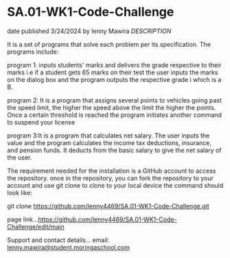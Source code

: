 # SA.01-WK1-Code-Challenge
 date published 3/24/2024
     by lenny Mawira
      *DESCRIPTION*
      
   It is a set of programs that solve each problem per its specification. The programs include:
   
   program 1: inputs students' marks and delivers the grade respective to their marks i.e 
   if a student gets 65 marks on their test the user inputs the marks on the dialog box and the program outputs the respective grade i which is a B.
   
   program 2: It is a program that assigns several points to vehicles going past the speed limit, the higher the speed above the limit the higher the points. Once a 
   certain threshold is reached the program initiates another command to suspend your license 
   
   program 3:It is a program that calculates net salary. The user inputs the value and the program calculates the income tax deductions, insurance, and pension funds. It deducts from the basic salary to give the net salary of the user.
   
   The requirement needed for the installation is a GitHub account to access the repository.
   once in the repository, you can fork the repository to your account and use git clone to clone to your local device
   the command should look like:
   
   git clone https://github.com/lenny4469/SA.01-WK1-Code-Challenge.git

   page link...https://github.com/lenny4469/SA.01-WK1-Code-Challenge/edit/main

   Support and contact details...
   email: lenny.mawira@student.moringaschool.com
   
